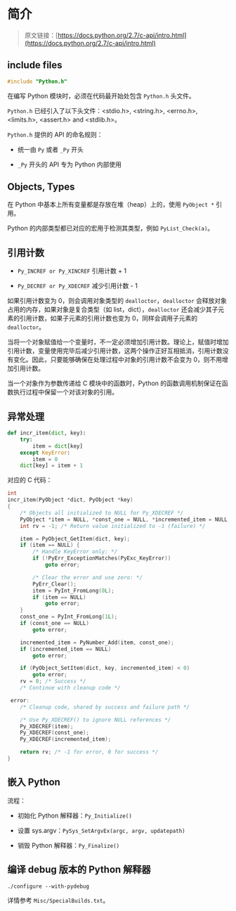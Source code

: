 # 简介

> 原文链接：[https://docs.python.org/2.7/c-api/intro.html](https://docs.python.org/2.7/c-api/intro.html)

## include files

```c
#include "Python.h"
```

在编写 Python 模块时，必须在代码最开始处包含 `Python.h` 头文件。

`Python.h` 已经引入了以下头文件：<stdio.h>, <string.h>, <errno.h>, <limits.h>, <assert.h> and <stdlib.h>。

`Python.h` 提供的 API 的命名规则：

- 统一由 `Py` 或者 `_Py` 开头

- `_Py` 开头的 API 专为 Python 内部使用

## Objects, Types

在 Python 中基本上所有变量都是存放在堆（heap）上的，使用 `PyObject *` 引用。

Python 的内部类型都已对应的宏用于检测其类型，例如 `PyList_Check(a)`。

## 引用计数

- `Py_INCREF or Py_XINCREF` 引用计数 + 1

- `Py_DECREF or Py_XDECREF` 减少引用计数 - 1

如果引用计数变为 0，则会调用对象类型的 `dealloctor`，`dealloctor` 会释放对象占用的内存，如果对象是复合类型（如 list，dict），`dealloctor` 还会减少其子元素的引用计数，如果子元素的引用计数也变为 0，同样会调用子元素的 `dealloctor`。

当将一个对象赋值给一个变量时，不一定必须增加引用计数。理论上，赋值时增加引用计数，变量使用完毕后减少引用计数，这两个操作正好互相抵消，引用计数没有变化。因此，只要能够确保在处理过程中对象的引用计数不会变为 0，则不用增加引用计数。

当一个对象作为参数传递给 C 模块中的函数时，Python 的函数调用机制保证在函数执行过程中保留一个对该对象的引用。


## 异常处理

```python
def incr_item(dict, key):
    try:
        item = dict[key]
    except KeyError:
        item = 0
    dict[key] = item + 1
```

对应的 C 代码：

```C
int
incr_item(PyObject *dict, PyObject *key)
{
    /* Objects all initialized to NULL for Py_XDECREF */
    PyObject *item = NULL, *const_one = NULL, *incremented_item = NULL;
    int rv = -1; /* Return value initialized to -1 (failure) */

    item = PyObject_GetItem(dict, key);
    if (item == NULL) {
        /* Handle KeyError only: */
        if (!PyErr_ExceptionMatches(PyExc_KeyError))
            goto error;

        /* Clear the error and use zero: */
        PyErr_Clear();
        item = PyInt_FromLong(0L);
        if (item == NULL)
            goto error;
    }
    const_one = PyInt_FromLong(1L);
    if (const_one == NULL)
        goto error;

    incremented_item = PyNumber_Add(item, const_one);
    if (incremented_item == NULL)
        goto error;

    if (PyObject_SetItem(dict, key, incremented_item) < 0)
        goto error;
    rv = 0; /* Success */
    /* Continue with cleanup code */

 error:
    /* Cleanup code, shared by success and failure path */

    /* Use Py_XDECREF() to ignore NULL references */
    Py_XDECREF(item);
    Py_XDECREF(const_one);
    Py_XDECREF(incremented_item);

    return rv; /* -1 for error, 0 for success */
}
```

## 嵌入 Python

流程：

- 初始化 Python 解释器：`Py_Initialize()`

- 设置 sys.argv：`PySys_SetArgvEx(argc, argv, updatepath)`

- 销毁 Python 解释器：`Py_Finalize()`

## 编译 debug 版本的 Python 解释器

`./configure --with-pydebug`

详情参考 `Misc/SpecialBuilds.txt`。


